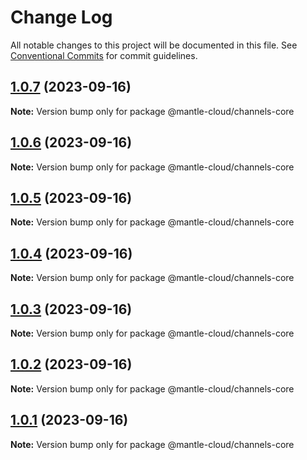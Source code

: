 # Change Log

All notable changes to this project will be documented in this file.
See [Conventional Commits](https://conventionalcommits.org) for commit guidelines.

## [1.0.7](https://github.com/mantle-cloud/mantle-js-sdk/compare/@mantle-cloud/channels-core@1.0.6...@mantle-cloud/channels-core@1.0.7) (2023-09-16)

**Note:** Version bump only for package @mantle-cloud/channels-core





## [1.0.6](https://github.com/mantle-cloud/mantle-js-sdk/compare/@mantle-cloud/channels-core@1.0.5...@mantle-cloud/channels-core@1.0.6) (2023-09-16)

**Note:** Version bump only for package @mantle-cloud/channels-core





## [1.0.5](https://github.com/mantle-cloud/mantle-js-sdk/compare/@mantle-cloud/channels-core@1.0.4...@mantle-cloud/channels-core@1.0.5) (2023-09-16)

**Note:** Version bump only for package @mantle-cloud/channels-core





## [1.0.4](https://github.com/mantle-cloud/mantle-js-sdk/compare/@mantle-cloud/channels-core@1.0.3...@mantle-cloud/channels-core@1.0.4) (2023-09-16)

**Note:** Version bump only for package @mantle-cloud/channels-core





## [1.0.3](https://github.com/mantle-cloud/mantle-js-sdk/compare/@mantle-cloud/channels-core@1.0.2...@mantle-cloud/channels-core@1.0.3) (2023-09-16)

**Note:** Version bump only for package @mantle-cloud/channels-core





## [1.0.2](https://github.com/mantle-cloud/mantle-js-sdk/compare/@mantle-cloud/channels-core@1.0.1...@mantle-cloud/channels-core@1.0.2) (2023-09-16)

**Note:** Version bump only for package @mantle-cloud/channels-core





## [1.0.1](https://github.com/mantle-cloud/mantle-js-sdk/compare/@mantle-cloud/channels-core@1.1.0...@mantle-cloud/channels-core@1.0.1) (2023-09-16)

**Note:** Version bump only for package @mantle-cloud/channels-core
